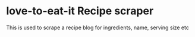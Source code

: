 # love-to-eat-it Recipe scraper
This is used to scrape a recipe blog for ingredients, name, serving size etc
